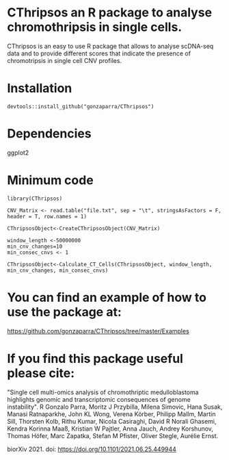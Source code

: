 # CThripsos an R package to analyse chromothripsis in single cells. 

CThripsos is an easy to use R package that allows to analyse scDNA-seq data and to provide different scores that indicate the presence of chromotripsis in single cell CNV profiles.

# Installation
`devtools::install_github("gonzaparra/CThripsos")`

# Dependencies
ggplot2

# Minimum code
```
library(CThripsos)

CNV_Matrix <- read.table("file.txt", sep = "\t", stringsAsFactors = F, header = T, row.names = 1)

CThripsosObject<-CreateCThripsosObject(CNV_Matrix)

window_length <-50000000
min_cnv_changes=10
min_consec_cnvs <- 1

CThripsosObject<-Calculate_CT_Cells(CThripsosObject, window_length, min_cnv_changes, min_consec_cnvs)
```

# You can find an example of how to use the package at:
https://github.com/gonzaparra/CThripsos/tree/master/Examples

# If you find this package useful please cite:
"Single cell multi-omics analysis of chromothriptic medulloblastoma highlights genomic and transcriptomic consequences of genome instability". R Gonzalo Parra, Moritz J Przybilla, Milena Simovic, Hana Susak, Manasi Ratnaparkhe, John KL Wong, Verena Körber, Philipp Mallm, Martin Sill, Thorsten Kolb, Rithu Kumar, Nicola Casiraghi, David R Norali Ghasemi, Kendra Korinna Maaß, Kristian W Pajtler, Anna Jauch, Andrey Korshunov, Thomas Höfer, Marc Zapatka, Stefan M Pfister, Oliver Stegle, Aurélie Ernst.

biorXiv 2021. doi: https://doi.org/10.1101/2021.06.25.449944
